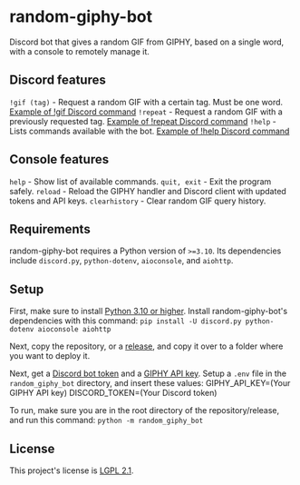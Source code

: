 # random-giphy-bot
Discord bot that gives a random GIF from GIPHY, based on a single word, with a console to remotely manage it.

## Discord features
`!gif (tag)` - Request a random GIF with a certain tag. Must be one word.
[Example of !gif Discord command](https://github.com/AnarchoBooleanism/random-giphy-bot/blob/main/README-content/gif_command_example.png?raw=true)
`!repeat` - Request a random GIF with a previously requested tag.
[Example of !repeat Discord command](https://github.com/AnarchoBooleanism/random-giphy-bot/blob/main/README-content/repeat_command_example.png?raw=true)
`!help` - Lists commands available with the bot.
[Example of !help Discord command](https://github.com/AnarchoBooleanism/random-giphy-bot/blob/main/README-content/help_command_example.png?raw=true)

## Console features
`help` - Show list of available commands.
`quit, exit` - Exit the program safely.
`reload` - Reload the GIPHY handler and Discord client with updated tokens and API keys.
`clearhistory` - Clear random GIF query history.

## Requirements
random-giphy-bot requires a Python version of `>=3.10`.
Its dependencies include `discord.py`, `python-dotenv`, `aioconsole`, and `aiohttp`.

## Setup
First, make sure to install [Python 3.10 or higher](https://www.python.org/downloads/).
Install random-giphy-bot's dependencies with this command:
`pip install -U discord.py python-dotenv aioconsole aiohttp`

Next, copy the repository, or a [release](https://github.com/AnarchoBooleanism/random-giphy-bot/releases), and copy it over to a folder where you want to deploy it.

Next, get a [Discord bot token](https://discord.com/developers/) and a [GIPHY API key](https://developers.giphy.com/).
Setup a `.env` file in the `random_giphy_bot` directory, and insert these values:
    GIPHY_API_KEY=(Your GIPHY API key)
    DISCORD_TOKEN=(Your Discord token)

To run, make sure you are in the root directory of the repository/release, and run this command:
`python -m random_giphy_bot`

## License
This project's license is [LGPL 2.1](LICENSE).